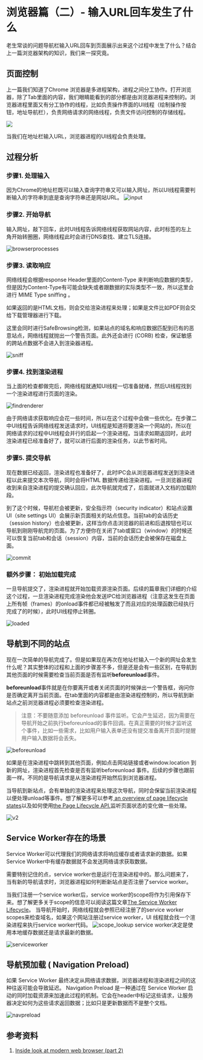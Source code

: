# 浏览器篇（二）- 输入URL回车发生了什么

老生常谈的问题导航栏输入URL回车到页面展示出来这个过程中发生了什么？结合上一篇浏览器架构的知识，我们来一探究竟。


## 页面控制

上一篇我们知道了Chrome 浏览器是多进程架构，进程之间分工协作。打开浏览器，除了Tab里面的内容，我们眼睛能看到的部分都是由浏览器进程来控制的。浏览器进程里面又有分工协作的线程，比如负责操作界面的UI线程（绘制操作按钮，地址导航栏），负责网络请求的网络线程，负责文件访问控制的存储线程。

![](./browserprocesses.png)

当我们在地址栏输入URL，浏览器进程的UI线程会负责处理。

## 过程分析

### 步骤1. 处理输入

因为Chrome的地址栏既可以输入查询字符串又可以输入网址，所以UI线程需要判断输入的字符串到底是查询字符串还是网站URL。
![input](./input.png)

### 步骤2. 开始导航

输入网址，敲下回车，此时UI线程告诉网络线程获取网站内容，此时标签的左上角开始转圈圈，网络线程此时会进行DNS查找、建立TLS连接。

![browserprocesses](./browserprocesses.png)

### 步骤3. 读取响应

网络线程会根据response Header里面的Content-Type 来判断响应数据的类型，但是因为Content-Type有可能会缺失或者跟数据的实际类型不一致，所以这里会进行 MIME Type sniffing 。

如果返回的是HTML文档，则会交给渲染进程来处理；如果是文件比如PDF则会交给下载管理器进行下载。

这里会同时进行SafeBrowsing检测，如果站点的域名和响应数据匹配到已有的恶意站点，网络线程就抛出一个警告页面。此外还会进行 (CORB) 检查，保证敏感的跨站点数据不会进入到渲染器进程。

![sniff](./sniff.png)

### 步骤4. 找到渲染进程

当上面的检查都做完后，网络线程就通知UI线程一切准备就绪，然后UI线程找到一个渲染进程进行页面的渲染。

![findrenderer](./findrenderer.png)

由于网络请求获取响应会花一些时间，所以在这个过程中会做一些优化。在步骤二中UI线程告诉网络线程发送请求时，UI线程是知道将要渲染一个网站的，所以在网络请求的过程中UI线程会并行的启起一个渲染进程。当请求如期返回时，此时渲染进程已经准备好了，就可以进行后面的渲染任务，以此节省时间。

### 步骤5. 提交导航

现在数据已经返回，渲染进程也准备好了，此时IPC会从浏览器进程发送到渲染进程以此来提交本次导航，同时会将HTML 数据传递给渲染进程。一旦浏览器进程收到来自渲染进程的提交确认回应，此次导航就完成了，后面就进入文档的加载阶段。

到了这个时候，导航栏会被更新，安全指示符（security indicator）和站点设置UI（site settings UI）会展示新页面相关的站点信息。当前tab的会话历史（session history）也会被更新，这样当你点击浏览器的前进和后退按钮也可以导航到刚刚导航完的页面。为了方便你在关闭了tab或窗口（window）的时候还可以恢复当前tab和会话（session）内容，当前的会话历史会被保存在磁盘上面。

![commit](./commit.png)

### 额外步骤： 初始加载完成

一旦导航提交了，渲染进程就开始加载资源渲染页面。后续的篇章我们详细的介绍这个过程，一旦渲染进程完成渲染他会发送IPC给浏览器进程（注意这发生在页面上所有帧（frames）的onload事件都已经被触发了而且对应的处理函数已经执行完成了的时候），此时UI线程停止转圈。

![loaded](./loaded.png)


## 导航到不同的站点

现在一次简单的导航完成了。但是如果现在再次在地址栏输入一个新的网址会发生什么呢？其实整体的过程和上面的步骤差不多，但是还是会有一些区别，在导航到其他页面的时候需要检查当前页面是否有监听**beforeunload**事件。


**beforeunload**事件就是在你要离开或者关闭页面的时候弹出一个警告框，询问你是否确定离开当前页面。在tab里面的内容都是由渲染进程控制的，所以导航到新站点之前浏览器进程必须要检查渲染进程。


> 注意：不要随意添加 beforeunload 事件监听。它会产生延迟，因为需要在导航开始之前执行beforeunload的事件回调。在真正需要的时候才监听这个事件，比如一些需求，比如用户输入表单还没有提交准备离开页面时提醒用户输入数据将会丢失。 

![beforeunload](./beforeunload.png)

如果是在渲染进程中跳转到其他页面，例如点击网站链接或者window.location 到新的网址，渲染进程首先检查是否有监听beforeunload 事件。后续的步骤也跟前面一样。不同的是导航请求是从渲染进程开始然后到浏览器进程。


当导航到新站点，会有单独的渲染进程来处理这次导航，同时会保留当前渲染进程以便处理unload等事件。想了解更多可以参考[ an overview of page lifecycle states](https://developers.google.com/web/updates/2018/07/page-lifecycle-api#overview_of_page_lifecycle_states_and_events)以及如何使用[the Page Lifecycle API.](https://developers.google.com/web/updates/2018/07/page-lifecycle-api#overview_of_page_lifecycle_states_and_events)监听页面状态的变化做一些处理。

![v2](./v2-a4997ca70ed51cbf9f72c61a3c58438f_1440w.jpeg)


## Service Worker存在的场景

Service Worker可以代理我们的网络请求将响应缓存或者请求新的数据。如果Service Worker中有缓存数据就不会发送网络请求获取数据。

需要特别记住的点，service worker也是运行在渲染进程中的。那么问题来了，当有新的导航请求时，浏览器进程如何判断新站点是否注册了service worker。


当我们注册一个service worker后，service worker的scope将作为引用保存下来。想了解更多关于scope的信息可以阅读这篇文章[The Service Worker Lifecycle](https://developers.google.com/web/fundamentals/primers/service-workers/lifecycle)。 当导航开始时，网络线程就会参照已经注册了的service worker scopes来检查域名，如果这个网站注册过service worker，UI 线程就会找一个渲染进程来执行service worker代码。
![scope_lookup](./scope_lookup.png)
service worker决定是使用本地缓存数据还是请求最新的数据。

![serviceworker](./serviceworker.png)



## 导航预加载 ( Navigation Preload)

如果 Service Worker 最终决定从网络请求数据，浏览器进程和渲染进程之间的这种往返可能会导致延迟。 Navigation Preload 是一种通过在 Service Worker 启动的同时加载资源来加速此过程的机制。它会在header中标记这些请求，让服务器决定如何为这些请求返回数据；比如只是更新数据而不是整个文档。

![navpreload](./navpreload.png)



## 参考资料

1. [Inside look at modern web browser (part 2)](https://developers.google.com/web/updates/2018/09/inside-browser-part2)